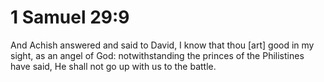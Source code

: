 # 1 Samuel 29:9

And Achish answered and said to David, I know that thou [art] good in my sight, as an angel of God: notwithstanding the princes of the Philistines have said, He shall not go up with us to the battle.